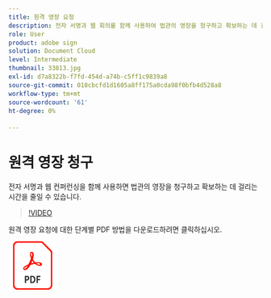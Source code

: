 ```yaml
---
title: 원격 영장 요청
description: 전자 서명과 웹 회의를 함께 사용하여 법관의 영장을 청구하고 확보하는 데 걸리는 시간을 줄일 수 있습니다
role: User
product: adobe sign
solution: Document Cloud
level: Intermediate
thumbnail: 33813.jpg
exl-id: d7a8322b-f7fd-454d-a74b-c5ff1c9839a8
source-git-commit: 018cbcfd1d1605a8ff175a0cda98f0bfb4d528a8
workflow-type: tm+mt
source-wordcount: '61'
ht-degree: 0%

---
```


# 원격 영장 청구

전자 서명과 웹 컨퍼런싱을 함께 사용하면 법관의 영장을 청구하고 확보하는 데 걸리는 시간을 줄일 수 있습니다.

>[!VIDEO](https://video.tv.adobe.com/v/33813?hidetitle=true)

원격 영장 요청에 대한 단계별 PDF 방법을 다운로드하려면 클릭하십시오.

[![PDF 레시피 다운로드](../assets/acrobat_PDF_96.png)](../assets/UseCaseRecipe-EN-Remote-Warrant-Request.pdf)

